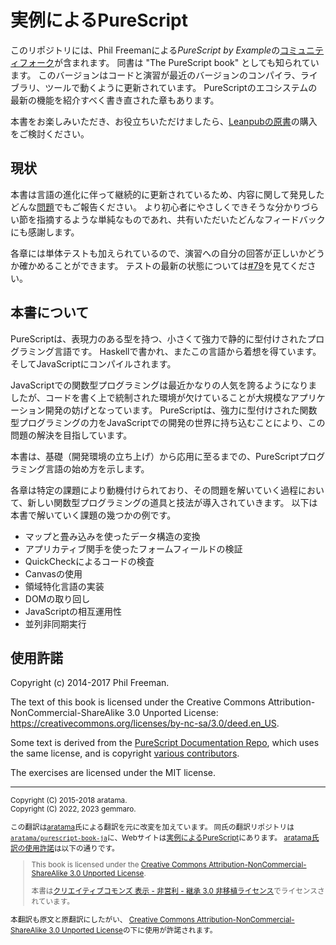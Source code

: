 # 実例によるPureScript

このリポジトリには、Phil Freemanによる*PureScript by
Example*の[コミュニティフォーク](https://github.com/purescript-contrib/purescript-book/)が含まれます。
同書は "The PureScript book" としても知られています。
このバージョンはコードと演習が最近のバージョンのコンパイラ、ライブラリ、ツールで動くように更新されています。
PureScriptのエコシステムの最新の機能を紹介すべく書き直された章もあります。

本書をお楽しみいただき、お役立ちいただけましたら、[Leanpubの原書](https://leanpub.com/purescript)の購入をご検討ください。

## 現状

本書は言語の進化に伴って継続的に更新されているため、内容に関して発見したどんな[問題](https://github.com/purescript-contrib/purescript-book/issues)でもご報告ください。
より初心者にやさしくできそうな分かりづらい節を指摘するような単純なものであれ、共有いただいたどんなフィードバックにも感謝します。

各章には単体テストも加えられているので、演習への自分の回答が正しいかどうか確かめることができます。
テストの最新の状態については[#79](https://github.com/purescript-contrib/purescript-book/issues/79)を見てください。

## 本書について

PureScriptは、表現力のある型を持つ、小さくて強力で静的に型付けされたプログラミング言語です。
Haskellで書かれ、またこの言語から着想を得ています。
そしてJavaScriptにコンパイルされます。

JavaScriptでの関数型プログラミングは最近かなりの人気を誇るようになりましたが、コードを書く上で統制された環境が欠けていることが大規模なアプリケーション開発の妨げとなっています。
PureScriptは、強力に型付けされた関数型プログラミングの力をJavaScriptでの開発の世界に持ち込むことにより、この問題の解決を目指しています。

本書は、基礎（開発環境の立ち上げ）から応用に至るまでの、PureScriptプログラミング言語の始め方を示します。

各章は特定の課題により動機付けられており、その問題を解いていく過程において、新しい関数型プログラミングの道具と技法が導入されていきます。
以下は本書で解いていく課題の幾つかの例です。

- マップと畳み込みを使ったデータ構造の変換
- アプリカティブ関手を使ったフォームフィールドの検証
- QuickCheckによるコードの検査
- Canvasの使用
- 領域特化言語の実装
- DOMの取り回し
- JavaScriptの相互運用性
- 並列非同期実行

## 使用許諾

Copyright (c) 2014-2017 Phil Freeman.

The text of this book is licensed under the Creative Commons
Attribution-NonCommercial-ShareAlike 3.0 Unported License:
<https://creativecommons.org/licenses/by-nc-sa/3.0/deed.en_US>.

Some text is derived from the [PureScript Documentation
Repo](https://github.com/purescript/documentation), which uses the same
license, and is copyright [various
contributors](https://github.com/purescript/documentation/blob/master/CONTRIBUTORS.md).

The exercises are licensed under the MIT license.

- - -

<small>

Copyright (C) 2015-2018 aratama.<br>
Copyright (C) 2022, 2023 gemmaro.

この翻訳は[aratama](https://github.com/aratama)氏による翻訳を元に改変を加えています。
同氏の翻訳リポジトリは[`aratama/purescript-book-ja`](https://github.com/aratama/purescript-book-ja)に、Webサイトは[実例によるPureScript](http://aratama.github.io/purescript/)にあります。
[aratama氏訳の使用許諾](http://aratama.github.io/purescript/)は以下の通りです。

> This book is licensed under the [Creative Commons Attribution-NonCommercial-ShareAlike 3.0 Unported License](http://creativecommons.org/licenses/by-nc-sa/3.0/deed.en_US).
>
> 本書は[クリエイティブコモンズ 表示 - 非営利 - 継承 3.0 非移植ライセンス](http://creativecommons.org/licenses/by-nc-sa/3.0/deed.ja)でライセンスされています。

本翻訳も原文と原翻訳にしたがい、
[Creative Commons Attribution-NonCommercial-ShareAlike 3.0 Unported License](https://creativecommons.org/licenses/by-nc-sa/3.0/deed.en_US)の下に使用が許諾されます。

</small>